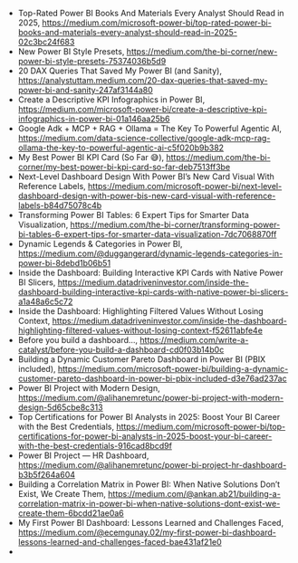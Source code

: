 

- Top-Rated Power BI Books And Materials Every Analyst Should Read in 2025, https://medium.com/microsoft-power-bi/top-rated-power-bi-books-and-materials-every-analyst-should-read-in-2025-02c3bc24f683
- New Power BI Style Presets, https://medium.com/the-bi-corner/new-power-bi-style-presets-75374036b5d9
- 20 DAX Queries That Saved My Power BI (and Sanity), https://analystuttam.medium.com/20-dax-queries-that-saved-my-power-bi-and-sanity-247af3144a80
- Create a Descriptive KPI Infographics in Power BI, https://medium.com/microsoft-power-bi/create-a-descriptive-kpi-infographics-in-power-bi-01a146aa25b6
- Google Adk + MCP + RAG + Ollama = The Key To Powerful Agentic AI, https://medium.com/data-science-collective/google-adk-mcp-rag-ollama-the-key-to-powerful-agentic-ai-c5f020b9b382
- My Best Power BI KPI Card (So Far 😅), https://medium.com/the-bi-corner/my-best-power-bi-kpi-card-so-far-deb7513ff3be
- Next-Level Dashboard Design With Power BI’s New Card Visual With Reference Labels, https://medium.com/microsoft-power-bi/next-level-dashboard-design-with-power-bis-new-card-visual-with-reference-labels-b84d75078c4b
- Transforming Power BI Tables: 6 Expert Tips for Smarter Data Visualization, https://medium.com/the-bi-corner/transforming-power-bi-tables-6-expert-tips-for-smarter-data-visualization-7dc7068870ff
- Dynamic Legends & Categories in Power BI, https://medium.com/@duggangerard/dynamic-legends-categories-in-power-bi-8debd1b06b51
- Inside the Dashboard: Building Interactive KPI Cards with Native Power BI Slicers, https://medium.datadriveninvestor.com/inside-the-dashboard-building-interactive-kpi-cards-with-native-power-bi-slicers-a1a48a6c5c72
- Inside the Dashboard: Highlighting Filtered Values Without Losing Context, https://medium.datadriveninvestor.com/inside-the-dashboard-highlighting-filtered-values-without-losing-context-f52611abfe4e
- Before you build a dashboard…, https://medium.com/write-a-catalyst/before-you-build-a-dashboard-cd0f03b14b0c
- Building a Dynamic Customer Pareto Dashboard in Power BI (PBIX included), https://medium.com/microsoft-power-bi/building-a-dynamic-customer-pareto-dashboard-in-power-bi-pbix-included-d3e76ad237ac
- Power BI Project with Modern Design, https://medium.com/@alihanemretunc/power-bi-project-with-modern-design-5d65cbe8c313
- Top Certifications for Power BI Analysts in 2025: Boost Your BI Career with the Best Credentials, https://medium.com/microsoft-power-bi/top-certifications-for-power-bi-analysts-in-2025-boost-your-bi-career-with-the-best-credentials-916cad8bcd9f
- Power BI Project — HR Dashboard, https://medium.com/@alihanemretunc/power-bi-project-hr-dashboard-b3b5f264a604
- Building a Correlation Matrix in Power BI: When Native Solutions Don’t Exist, We Create Them, https://medium.com/@ankan.ab21/building-a-correlation-matrix-in-power-bi-when-native-solutions-dont-exist-we-create-them-6bcdd21ae0a6
- My First Power BI Dashboard: Lessons Learned and Challenges Faced, https://medium.com/@ecemgunay.02/my-first-power-bi-dashboard-lessons-learned-and-challenges-faced-bae431af21e0
-  
